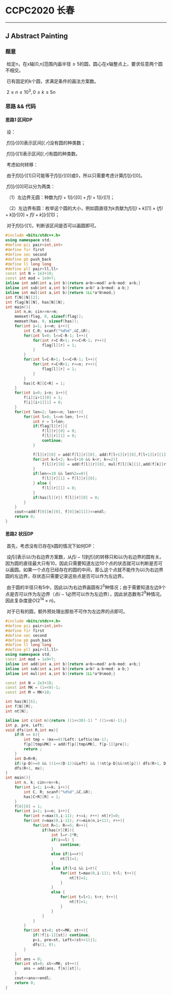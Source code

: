 # CCPC2020 长春

----

## J Abstract Painting

### 题意

​	给定n，在x轴[0,n]范围内画半径$\le 5$的圆，圆心在x轴整点上，要求任意两个圆不相交。

​	已有固定的k个圆，求满足条件的画法方案数。

​	$2\le n\le 10^3, 0\le k\le 5n$

### 思路 && 代码

#### 思路1 区间DP

​	设：

​		$f[l][r][0]$表示区间$[l,r]$没有圆的种类数；

​		$f[l][r][1]$表示区间$[l,r]$有圆的种类数。

​	考虑如何转移：

​		由于$f[l][r][1]$只可能等于$f[l][r][0]$或0，所以只需要考虑计算$f[l][r][0]$。

​		$f[l][r][0]$可以分为两类：

​			（1）左边界无圆：种数为$f[l+1][r][0]+f[l+1][r][1]$；

​			（2）左边界有圆：枚举这个圆的大小，例如圆直径为k贡献为$f[l][l+k][1]\times (f[l+k][r][0]+f[l+k][r][1])$；

​		对于$f[l][r][1]$，判断该区间是否可以画圆即可。

```c++
#include <bits/stdc++.h>
using namespace std;
#define pii pair<int,int>
#define fir first
#define sec second
#define pb push_back
#define ll long long
#define pll pair<ll,ll>
const int N = 1e3+10;
const int mod = 1e9+7;
inline int add(int a,int b){return a+b>=mod? a+b-mod: a+b;}
inline int sub(int a,int b){return a<b? a-b+mod: a-b;}
inline int mul(int a,int b){return 1LL*a*b%mod;}
int f[N][N][2];
int flag[N][N], has[N][N];
int main(){
    int n,m; cin>>n>>m;
    memset(flag, 0, sizeof(flag));
    memset(has, 0, sizeof(has));
    for(int i=1; i<=m; i++){
        int C,R; scanf("%d%d",&C,&R);
        for(int l=0; l<=C-R-1; l++){
            for(int r=C-R+1; r<=C+R-1; r++){
                flag[l][r] = 1;
            }
        }
        for(int l=C-R+1; l<=C+R-1; l++){
            for(int r=C+R+1; r<=n; r++){
                flag[l][r] = 1;
            }
        }
        has[C-R][C+R] = 1;
    }
    for(int i=0; i<n; i++){
        f[i][i+1][0] = 1;
        f[i][i+1][1] = 0;
    }
    for(int len=2; len<=n; len++){
        for(int l=0; l<=n-len; l++){
            int r = l+len;
            if(flag[l][r]){
                f[l][r][0] = 0;
                f[l][r][1] = 0;
                continue;
            }

            f[l][r][0] = add(f[l][r][0], add(f[l+1][r][0],f[l+1][r][1]));
            for(int k=l+2; k<=l+10 && k<r; k+=2){
                f[l][r][0] = add(f[l][r][0], mul(f[l][k][1],add(f[k][r][0],f[k][r][1])));
            }
            if(len<=10 && len%2==0){
                f[l][r][1] = f[l][r][0];
            } else {
                f[l][r][1] = 0;
            }
            if(has[l][r]) f[l][r][0] = 0;
        }
    }
    cout<<add(f[0][n][0], f[0][n][1])<<endl;
  	return 0;
}
```

#### 思路2 状压DP

​	首先，考虑没有已存在k圆的情况下如何DP：

​		设$f[i]$表示以$i$为右边界方案数，从$f[i-1]$到$f[i]$的转移只和以$i$为右边界的圆有关。因为圆的直径最大只有$10$，因此只需要知道左边10个点的状态就可以判断是否可以画圆。如果一个点在已经存在的圆的中间，那么这个点就不能作为以i为右边界圆的左边界，存状态只需要记录这些点是否可以作为左边界。

​		由于圆的半径只有5中，因此以$i$为右边界画圆有$2^5$种情况；由于需要知道左边9个点是否可以作为左边界（点$i-1$必然可以作为左边界），因此状态数有$2^9$种情况。因此复杂度是$O(2^{14}\times n)$。

​	对于已有的圆，额外预处理出那些不可作为左边界的点即可。

```c++
#include <bits/stdc++.h>
#define pii pair<int,int>
#define fir first
#define sec second
#define pb push_back
#define ll long long
#define pll pair<ll,ll>
using namespace std;
const int mod = 1e9+7;
inline int add(int a,int b){return a+b>=mod? a+b-mod: a+b;}
inline int sub(int a,int b){return a<b? a-b+mod: a-b;}
inline int mul(int a,int b){return 1LL*a*b%mod;}

const int N = 2e3+10;
const int MK = (1<<9)-1;
const int M = MK+10;

int has[N][6];
int f[N][M];
int nt[N];

inline int c(int n){return ((1<<30)-1) ^ ((1<<n)-1);}
int p, pre, Left;
void dfs(int R,int mx){
    if(R == 6){
        int tmp = (mx==0)?Left: Left&c(mx-1);
        f[p][tmp&MK] = add(f[p][tmp&MK], f[p-1][pre]);
        return ;
    }
    int D=R+R;
    if((p-D)>=0 && ((1<<(D-1))&Left) && (!nt[p-D]&&!nt[p])) dfs(R+1, D);
    dfs(R+1, mx);
}
int main(){
    int n, k; cin>>n>>k;
    for(int i=1; i<=k; i++){
        int C, R; scanf("%d%d",&C,&R);
        has[C+R][R] = 1;
    }
    f[0][0] = 1;
    for(int i=1; i<=n; i++){
        for(int r=max(0,i-11); r<=i; r++) nt[r]=0;
        for(int r=max(0,i-11); r<=min(n,i+11); r++){
            for(int R=1; R<=5; R++){
                if(has[r][R]){
                    int l=r-2*R;
                    if(i<=l) {
                        continue;
                    }
                    else if(i==r){
                        nt[l]=1;
                    }
                    else if(l<i && i<r){
                        for(int t=max(0,i-11); t<l; t++){
                            nt[t]=1;
                        }
                    }
                    else {
                        for(int t=l+1; t<r; t++){
                            nt[t]=1;
                        }
                    }
                }
            }
        }
        for(int st=0; st<=MK; st++){
            if(!f[i-1][st]) continue;
            p=i, pre=st, Left=(st<<1)|1;
            dfs(1, 0);
        }
    }
    int ans = 0;
    for(int st=0; st<=MK; st++){
        ans = add(ans, f[n][st]);
    }
    cout<<ans<<endl;
    return 0;
}
```

​		

​	
